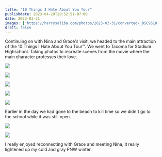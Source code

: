 ```yaml
---
title: "10 Things I Hate About You Tour"
publishdate: 2023-04-20T20:52:51-07:00
date: 2023-03-31
images: ['https://harrysaliba.com/photos/2023-03-31/converted/_DSC9618.jpg']
draft: false
---
```


Continuing on with Nina and Grace's visit, we headed to the main attraction of the 10 Things I Hate About You Tour&trade;.  We went to Tacoma for Stadium Highschool.  Taking photos to recreate scenes from the movie where the main character professes their love.

![](https://harrysaliba.com/photos/2023-03-31/converted/_DSC9615.jpg)

![](https://harrysaliba.com/photos/2023-03-31/converted/_DSC9618.jpg)

![](https://harrysaliba.com/photos/2023-03-31/converted/_DSC9623.jpg)

![](https://harrysaliba.com/photos/2023-03-31/converted/_DSC9627.jpg)

![](https://harrysaliba.com/photos/2023-03-31/converted/_DSC9628.jpg)

Earlier in the day we had gone to the beach to kill time so we didn't go to the school while it was still open.

![](https://harrysaliba.com/photos/2023-03-31/converted/_DSC9598.jpg)

![](https://harrysaliba.com/photos/2023-03-31/converted/_DSC9604.jpg)

I really enjoyed reconnecting with Grace and meeting Nina, it really lightened up my cold and gray PNW winter.